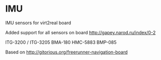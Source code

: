 IMU
===

IMU sensors for virt2real board

Added support for all sensors on board http://gapey.narod.ru/index/0-2

ITG-3200 / ITG-3205
BMA-180
HMC-5883
BMP-085

Based on http://gitorious.org/freerunner-navigation-board

